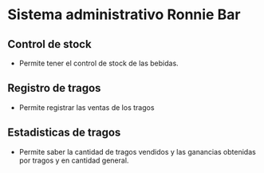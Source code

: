 # Sistema administrativo Ronnie Bar
## Control de stock
 * Permite tener el control de stock de las bebidas.

## Registro de tragos

* Permite registrar las ventas de los tragos

## Estadisticas de tragos

* Permite saber la cantidad de tragos vendidos y las ganancias obtenidas por tragos y en cantidad general.
 

